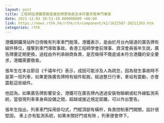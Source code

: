 ```yaml
---
layout: post
title: 工程師指港鐵需徹查廣告牌更換是否未符要求致車門事故
date: 2021-12-03 10:51:18.000000000 +08:00
link: https://news.rthk.hk/rthk/ch/component/k2/1622587-20211203.htm
categories: rthk
---
```


港鐵銅鑼灣站昨日傍晚有列車車門脫落，港鐵表示，是由於月台內隧道的廣告牌有組件移位，撞撃到車門導致事故。香港工程師學會前理事、資深會員張年生說，廣告牌要定期更換，過程由外判承辦商負責，是否做得不徹底或未符合港鐵的安全要求，港鐵需要徹查。

張年生在本台節目《千禧年代》表示，成因可能涉及人為疏忽，因為發生事故時不是第一班列車，如果更換廣告牌時有組件鬆脫，經過整日行車，車站有震動，亦會震鬆這些組件。

他認為，如果廣告牌影響安全，港鐵可在廣告牌內透過安裝物聯網或紅外線監測系統，當發現列車車身與設備之間，超越或接近規定距離，可以作出警告。

張年生指出，列車車門採用掛勾式，門框頂部有橫杆，負責控制車門開關，設計很堅固， 車上亦有監測系統，如果未關好門或有隙 ，列車便會停下。
